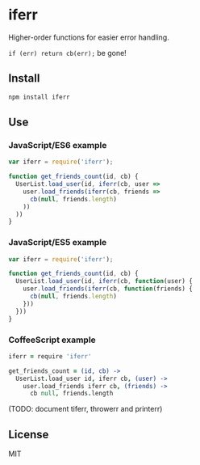 # iferr

Higher-order functions for easier error handling.

`if (err) return cb(err);` be gone!

## Install
```bash
npm install iferr
```

## Use

### JavaScript/ES6 example
```js
var iferr = require('iferr');

function get_friends_count(id, cb) {
  UserList.load_user(id, iferr(cb, user =>
    user.load_friends(iferr(cb, friends =>
      cb(null, friends.length)
    ))
  ))
}
```

### JavaScript/ES5 example
```js
var iferr = require('iferr');

function get_friends_count(id, cb) {
  UserList.load_user(id, iferr(cb, function(user) {
    user.load_friends(iferr(cb, function(friends) {
      cb(null, friends.length)
    }))
  }))
}
```

### CoffeeScript example
```coffee
iferr = require 'iferr'

get_friends_count = (id, cb) ->
  UserList.load_user id, iferr cb, (user) ->
    user.load_friends iferr cb, (friends) ->
      cb null, friends.length
```

(TODO: document tiferr, throwerr and printerr)

## License
MIT
